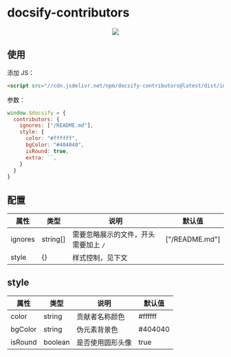# docsify-contributors

<p align="center">
  <img src="https://docsify.js.org/_media/icon.svg" />
</p>

## 使用

添加 JS：

```html
<script src="//cdn.jsdelivr.net/npm/docsify-contributors@latest/dist/index.min.js"></script>
```

参数：

```js
window.$docsify = {
  contributors: {
    ignores: ["/README.md"],
    style: {
      color: "#ffffff",
      bgColor: "#404040",
      isRound: true,
      extra: ``,
    }
  }
}
```

## 配置

| 属性    | 类型     | 说明                                 | 默认值         |
| ------- | -------- | ------------------------------------ | -------------- |
| ignores | string[] | 需要忽略展示的文件，开头需要加上 `/` | ["/README.md"] |
| style   | {}       | 样式控制，见下文                     |                |

## style

| 属性    | 类型    | 说明             | 默认值  |
| ------- | ------- | ---------------- | ------- |
| color   | string  | 贡献者名称颜色   | #ffffff |
| bgColor | string  | 伪元素背景色     | #404040 |
| isRound | boolean | 是否使用圆形头像 | true    |
